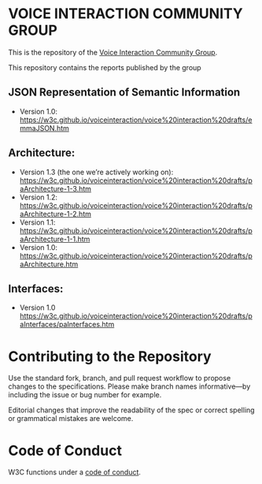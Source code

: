 
# VOICE INTERACTION COMMUNITY GROUP

This is the repository of the [Voice Interaction Community Group](https://www.w3.org/community/voiceinteraction/).

This repository contains the reports published by the group

## JSON Representation of Semantic Information

- Version 1.0: <https://w3c.github.io/voiceinteraction/voice%20interaction%20drafts/emmaJSON.htm>

## Architecture:

- Version 1.3 (the one we’re actively working on): <https://w3c.github.io/voiceinteraction/voice%20interaction%20drafts/paArchitecture-1-3.htm>
- Version 1.2: <https://w3c.github.io/voiceinteraction/voice%20interaction%20drafts/paArchitecture-1-2.htm>
- Version 1.1: <https://w3c.github.io/voiceinteraction/voice%20interaction%20drafts/paArchitecture-1-1.htm>
- Version 1.0: <https://w3c.github.io/voiceinteraction/voice%20interaction%20drafts/paArchitecture.htm>

## Interfaces:

- Version 1.0 <https://w3c.github.io/voiceinteraction/voice%20interaction%20drafts/paInterfaces/paInterfaces.htm>

# Contributing to the Repository

Use the standard fork, branch, and pull request workflow to propose changes to the specifications. Please make branch names informative—by including the issue or bug number for example.

Editorial changes that improve the readability of the spec or correct spelling or grammatical mistakes are welcome.


# Code of Conduct

W3C functions under a [code of conduct](https://www.w3.org/Consortium/cepc/).
